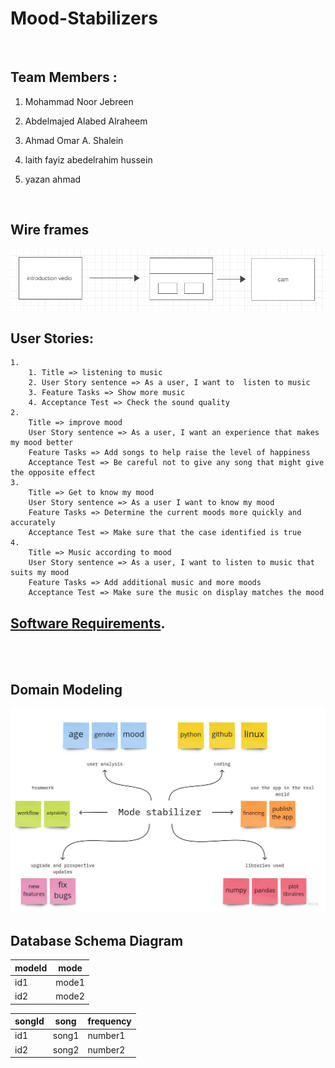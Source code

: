 # Mood-Stabilizers
<br>


## Team Members :
1. Mohammad Noor Jebreen

2. Abdelmajed Alabed Alraheem

3. Ahmad Omar A. Shalein

4. laith fayiz abedelrahim hussein

5. yazan ahmad
   
<br>

## Wire frames

![wire frame](Wireframes.PNG)
<br>

## User Stories:
    1. 
        1. Title => listening to music 
        2. User Story sentence => As a user, I want to  listen to music 
        3. Feature Tasks => Show more music
        4. Acceptance Test => Check the sound quality
    2. 
        Title => improve mood
        User Story sentence => As a user, I want an experience that makes my mood better
        Feature Tasks => Add songs to help raise the level of happiness
        Acceptance Test => Be careful not to give any song that might give the opposite effect
    3. 
        Title => Get to know my mood
        User Story sentence => As a user I want to know my mood
        Feature Tasks => Determine the current moods more quickly and accurately
        Acceptance Test => Make sure that the case identified is true
    4. 
        Title => Music according to mood
        User Story sentence => As a user, I want to listen to music that suits my mood
        Feature Tasks => Add additional music and more moods
        Acceptance Test => Make sure the music on display matches the mood


## [Software Requirements](requirements.md).
<br>
<br>

## Domain Modeling

![Domain Modeling](DomainModeling.jpg)

## Database Schema Diagram

| modeId      | mode |
| ----------- | ----------- |
| id1      | mode1       |
| id2   | mode2        |


| songId      | song |frequency|
| ----------- | ----------- |-----|
| id1      | song1       |number1|
| id2   | song2        |number2|